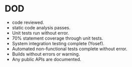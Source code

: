 # DOD

- code reviewed.
- static code analysis passes.
- Unit tests run without error.
- 70% statement coverage through unit tests.
- System integration testing complete (Yosef).
- Automated non-functional tests complete without error.
- Builds without errors or warning.
- Any public APIs are documented.
